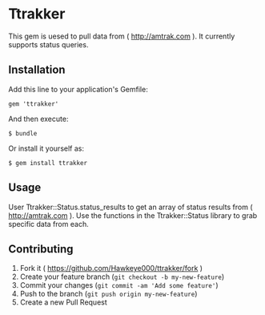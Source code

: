 # Ttrakker

This gem is uesed to pull data from ( http://amtrak.com ).  It currently supports status queries.

## Installation

Add this line to your application's Gemfile:

    gem 'ttrakker'

And then execute:

    $ bundle

Or install it yourself as:

    $ gem install ttrakker

## Usage

User Ttrakker::Status.status_results to get an array of status results from ( http://amtrak.com ).
Use the functions in the Ttrakker::Status library to grab specific data from each.

## Contributing

1. Fork it ( https://github.com/Hawkeye000/ttrakker/fork )
2. Create your feature branch (`git checkout -b my-new-feature`)
3. Commit your changes (`git commit -am 'Add some feature'`)
4. Push to the branch (`git push origin my-new-feature`)
5. Create a new Pull Request

